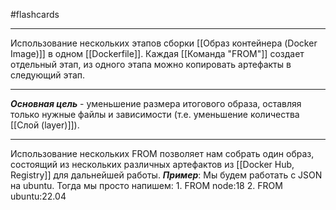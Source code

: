 #flashcards
***
Использование нескольких этапов сборки [[Образ контейнера (Docker Image)]] в одном [[Dockerfile]].
Каждая [[Команда "FROM"]] создает отдельный этап, из одного этапа можно копировать артефакты в следующий этап.
***
***Основная цель*** - уменьшение размера итогового образа, оставляя только нужные файлы и зависимости (т.е. уменьшение количества [[Слой (layer)]]).
***
Использование нескольких FROM позволяет нам собрать один образ, состоящий из нескольких различных артефактов из [[Docker Hub, Registry]] для дальнейшей работы.
***Пример***:
	Мы будем работать с JSON на ubuntu. Тогда мы просто напишем:
	1. FROM node:18
	2. FROM ubuntu:22.04
<!--SR:!2025-10-22,5,230-->